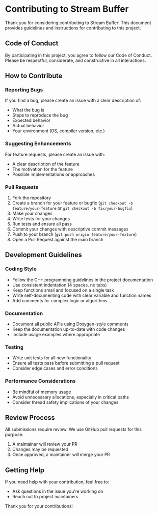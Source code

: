 # Contributing to Stream Buffer

Thank you for considering contributing to Stream Buffer! This document provides guidelines and instructions for contributing to this project.

## Code of Conduct

By participating in this project, you agree to follow our Code of Conduct. Please be respectful, considerate, and constructive in all interactions.

## How to Contribute

### Reporting Bugs

If you find a bug, please create an issue with a clear description of:
- What the bug is
- Steps to reproduce the bug
- Expected behavior
- Actual behavior
- Your environment (OS, compiler version, etc.)

### Suggesting Enhancements

For feature requests, please create an issue with:
- A clear description of the feature
- The motivation for the feature
- Possible implementations or approaches

### Pull Requests

1. Fork the repository
2. Create a branch for your feature or bugfix (`git checkout -b feature/your-feature` or `git checkout -b fix/your-bugfix`)
3. Make your changes
4. Write tests for your changes
5. Run tests and ensure all pass
6. Commit your changes with descriptive commit messages
7. Push to your branch (`git push origin feature/your-feature`)
8. Open a Pull Request against the main branch

## Development Guidelines

### Coding Style

- Follow the C++ programming guidelines in the project documentation
- Use consistent indentation (4 spaces, no tabs)
- Keep functions small and focused on a single task
- Write self-documenting code with clear variable and function names
- Add comments for complex logic or algorithms

### Documentation

- Document all public APIs using Doxygen-style comments
- Keep the documentation up-to-date with code changes
- Include usage examples where appropriate

### Testing

- Write unit tests for all new functionality
- Ensure all tests pass before submitting a pull request
- Consider edge cases and error conditions

### Performance Considerations

- Be mindful of memory usage
- Avoid unnecessary allocations, especially in critical paths
- Consider thread safety implications of your changes

## Review Process

All submissions require review. We use GitHub pull requests for this purpose:

1. A maintainer will review your PR
2. Changes may be requested
3. Once approved, a maintainer will merge your PR

## Getting Help

If you need help with your contribution, feel free to:
- Ask questions in the issue you're working on
- Reach out to project maintainers

Thank you for your contributions! 